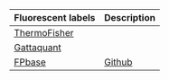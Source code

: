 Fluorescent labels| Description
---- | ----
[ThermoFisher](thermofisher.com) |
[Gattaquant](http://www.gattaquant.com/) |
[FPbase](https://www.fpbase.org/) | [Github](https://github.com/tlambert03/FPbase)
